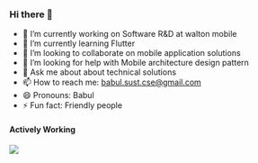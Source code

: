 ### Hi there 👋

- 🔭 I’m currently working on Software R&D at walton mobile
- 🌱 I’m currently learning Flutter
- 👯 I’m looking to collaborate on mobile application solutions
- 🤔 I’m looking for help with Mobile architecture design pattern
- 💬 Ask me about about technical solutions
- 📫 How to reach me: babul.sust.cse@gmail.com
- 😄 Pronouns: Babul
- ⚡ Fun fact: Friendly people 



#### Actively Working 

<img style="-webkit-user-select: none;margin: auto;" src="https://lh3.googleusercontent.com/ryIutStXIBiSNQcsjJJaB9OcbwxGBj5i5pZ5TAoe4xyzM530M7JuTa_2CQeDwHjvlk_k0Lw=s137">

